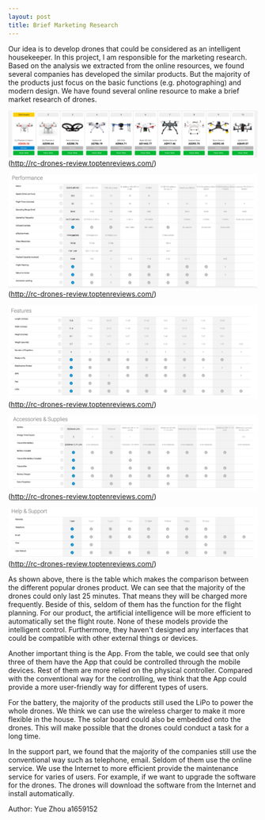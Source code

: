 ```yaml
---
layout: post
title: Brief Marketing Research
---
```


Our idea is to develop drones that could be considered as an intelligent housekeeper. In this project, I am responsible for the marketing research. Based on the analysis we extracted from the online resources, we found several companies has developed the similar products. But the majority of the products just focus on the basic functions (e.g. photographing) and modern design. We have found several online resource to make a brief market research of drones.

![Drone models](https://raw.githubusercontent.com/immortaljoe/immortaljoe.github.io/master/img/drones_models.png)
(http://rc-drones-review.toptenreviews.com/)

![Comparison of drones performance](https://raw.githubusercontent.com/immortaljoe/immortaljoe.github.io/master/img/drones_performance.png)
(http://rc-drones-review.toptenreviews.com/)

![Comparison of drones features](https://raw.githubusercontent.com/immortaljoe/immortaljoe.github.io/master/img/drones_features.png)
(http://rc-drones-review.toptenreviews.com/)

![Comparison of drones accessories and supplies](https://raw.githubusercontent.com/immortaljoe/immortaljoe.github.io/master/img/drones_supply.png)
(http://rc-drones-review.toptenreviews.com/)

![Comparison of drones support service](https://github.com/immortaljoe/immortaljoe.github.io/blob/master/img/drones_support.png)
(http://rc-drones-review.toptenreviews.com/)

As shown above, there is the table which makes the comparison between the different popular drones product. We can see that the majority of the drones could only last 25 minutes. That means they will be charged more frequently. Beside of this, seldom of them has the function for the flight planning. For our product, the artificial intelligence will be more efficient to automatically set the flight route. None of these models provide the intelligent control. Furthermore, they haven't designed any interfaces that could be compatible with other external things or devices.

Another important thing is the App. From the table, we could see that only three of them have the App that could be controlled through the mobile devices. Rest of them are more relied on the physical controller. Compared with the conventional way for the controlling, we think that the App could provide a more user-friendly way for different types of users. 

For the battery, the majority of the products still used the LiPo to power the whole drones. We think we can use the wireless charger to make it more flexible in the house. The solar board could also be embedded onto the drones. This will make possible that the drones could conduct a task for a long time. 

In the support part, we found that the majority of the companies still use the conventional way such as telephone, email. Seldom of them use the online service. We use the Internet to more efficient provide the maintenance service for varies of users. For example, if we want to upgrade the software for the drones. The drones will download the software from the Internet and install automatically.

Author: Yue Zhou a1659152
